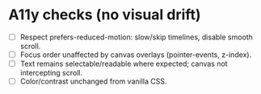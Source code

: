 # A11y checks (no visual drift)

- [ ] Respect prefers-reduced-motion: slow/skip timelines, disable smooth scroll.
- [ ] Focus order unaffected by canvas overlays (pointer-events, z-index).
- [ ] Text remains selectable/readable where expected; canvas not intercepting scroll.
- [ ] Color/contrast unchanged from vanilla CSS.
